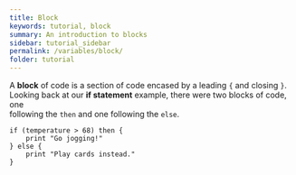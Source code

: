 ```yaml
---
title: Block
keywords: tutorial, block
summary: An introduction to blocks
sidebar: tutorial_sidebar
permalink: /variables/block/
folder: tutorial
---
```

A **block** of code is a section of code encased by a leading `{` and closing `}`.  
Looking back at our **if statement** example, there were two blocks of code, one  
following the `then` and one following the `else`.

```
if (temperature > 68) then {
    print "Go jogging!"
} else {
    print "Play cards instead."
}
```

<object id="example-1" data="{{site.editor}}?block" width="100%" height="550px"> </object>
